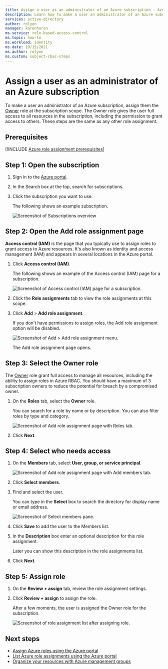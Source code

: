 ```yaml
---
title: Assign a user as an administrator of an Azure subscription - Azure RBAC
description: Learn how to make a user an administrator of an Azure subscription using the Azure portal and Azure role-based access control (Azure RBAC).
services: active-directory
author: rolyon
manager: karenhoran
ms.service: role-based-access-control
ms.topic: how-to
ms.workload: identity
ms.date: 10/15/2021
ms.author: rolyon
ms.custom: subject-rbac-steps
---
```


# Assign a user as an administrator of an Azure subscription

To make a user an administrator of an Azure subscription, assign them the [Owner](built-in-roles.md#owner) role at the subscription scope. The Owner role gives the user full access to all resources in the subscription, including the permission to grant access to others. These steps are the same as any other role assignment.

## Prerequisites

[!INCLUDE [Azure role assignment prerequisites](../../includes/role-based-access-control/prerequisites-role-assignments.md)]

## Step 1: Open the subscription

1. Sign in to the [Azure portal](https://portal.azure.com).

1. In the Search box at the top, search for subscriptions.

1. Click the subscription you want to use.

    The following shows an example subscription.

    ![Screenshot of Subscriptions overview](./media/shared/sub-overview.png)

## Step 2: Open the Add role assignment page

**Access control (IAM)** is the page that you typically use to assign roles to grant access to Azure resources. It's also known as identity and access management (IAM) and appears in several locations in the Azure portal.

1. Click **Access control (IAM)**.

    The following shows an example of the Access control (IAM) page for a subscription.

    ![Screenshot of Access control (IAM) page for a subscription.](./media/shared/sub-access-control.png)

1. Click the **Role assignments** tab to view the role assignments at this scope.

1. Click **Add** > **Add role assignment**.

   If you don't have permissions to assign roles, the Add role assignment option will be disabled.

    ![Screenshot of Add > Add role assignment menu.](./media/shared/add-role-assignment-menu.png)

    The Add role assignment page opens.

## Step 3: Select the Owner role

The [Owner](built-in-roles.md#owner) role grant full access to manage all resources, including the ability to assign roles in Azure RBAC. You should have a maximum of 3 subscription owners to reduce the potential for breach by a compromised owner.

1. On the **Roles** tab, select the **Owner** role.

    You can search for a role by name or by description. You can also filter roles by type and category.

   ![Screenshot of Add role assignment page with Roles tab.](./media/shared/roles.png)

1. Click **Next**.

## Step 4: Select who needs access

1. On the **Members** tab, select **User, group, or service principal**.

   ![Screenshot of Add role assignment page with Add members tab.](./media/shared/members.png)

1. Click **Select members**.

1. Find and select the user.

    You can type in the **Select** box to search the directory for display name or email address.

   ![Screenshot of Select members pane.](./media/shared/select-members.png)

1. Click **Save** to add the user to the Members list.

1. In the **Description** box enter an optional description for this role assignment.

    Later you can show this description in the role assignments list.

1. Click **Next**.

## Step 5: Assign role

1. On the **Review + assign** tab, review the role assignment settings.

1. Click **Review + assign** to assign the role.

   After a few moments, the user is assigned the Owner role for the subscription.

    ![Screenshot of role assignment list after assigning role.](./media/role-assignments-portal-subscription-admin/sub-role-assignments-owner.png)

## Next steps

- [Assign Azure roles using the Azure portal](role-assignments-portal.md)
- [List Azure role assignments using the Azure portal](role-assignments-list-portal.md)
- [Organize your resources with Azure management groups](../governance/management-groups/overview.md)
